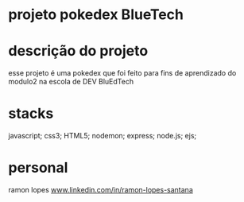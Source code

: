 # projeto pokedex  BlueTech

# descrição  do projeto 

esse projeto é uma  pokedex que foi feito para fins de aprendizado do modulo2 na escola  de  DEV  BluEdTech

# stacks

javascript;
css3;
HTML5;
nodemon;
express;
node.js;
ejs;

# personal

ramon lopes
<a href="" > www.linkedin.com/in/ramon-lopes-santana</a>

